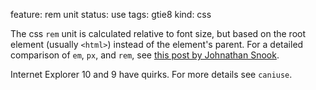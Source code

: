 feature: rem unit
status: use
tags: gtie8
kind: css

The css `rem` unit is calculated relative to font size, but based on the root element (usually `<html>`) instead of the element's parent. For a detailed comparison of `em`, `px`, and `rem`, see [this post
by Johnathan Snook](http://snook.ca/archives/html_and_css/font-size-with-rem).

Internet Explorer 10 and 9 have quirks. For more details see `caniuse`.
